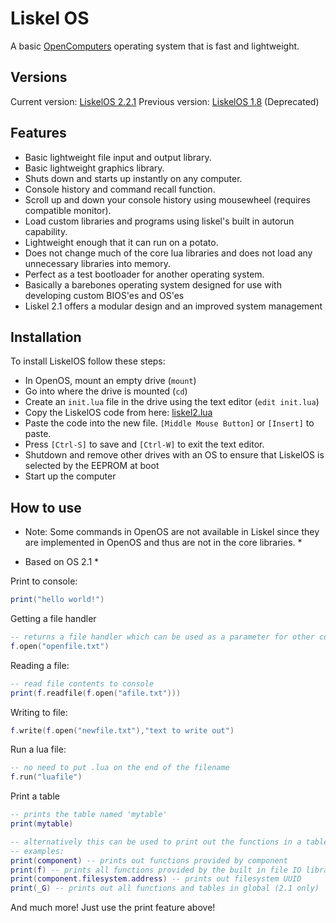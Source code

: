 # Liskel OS

A basic [OpenComputers][1] operating system that is fast and lightweight.

## Versions

Current version: [LiskelOS 2.2.1](https://github.com/cyntachs/LiskelOS/blob/master/src/liskel2.lua)
Previous version: [LiskelOS 1.8](https://github.com/cyntachs/LiskelOS/blob/master/src/liskel.lua) (Deprecated)

## Features
 * Basic lightweight file input and output library.
 * Basic lightweight graphics library.
 * Shuts down and starts up instantly on any computer.
 * Console history and command recall function.
 * Scroll up and down your console history using mousewheel (requires compatible monitor).
 * Load custom libraries and programs using liskel's built in autorun capability.
 * Lightweight enough that it can run on a potato.
 * Does not change much of the core lua libraries and does not load any unnecessary libraries into memory.
 * Perfect as a test bootloader for another operating system.
 * Basically a barebones operating system designed for use with developing custom BIOS'es and OS'es
 * Liskel 2.1 offers a modular design and an improved system management

## Installation
To install LiskelOS follow these steps:
 * In OpenOS, mount an empty drive (`mount`)
 * Go into where the drive is mounted (`cd`)
 * Create an `init.lua` file in the drive using the text editor (`edit init.lua`)
 * Copy the LiskelOS code from here: [liskel2.lua](https://github.com/cyntachs/LiskelOS/blob/master/src/liskel2.lua)
 * Paste the code into the new file. `[Middle Mouse Button]` or `[Insert]` to paste.
 * Press `[Ctrl-S]` to save and `[Ctrl-W]` to exit the text editor.
 * Shutdown and remove other drives with an OS to ensure that LiskelOS is selected by the EEPROM at boot
 * Start up the computer

## How to use
 * Note: Some commands in OpenOS are not available in Liskel since they are implemented in OpenOS and thus are not
in the core libraries. *

 * Based on OS 2.1 *

Print to console:
```lua
print("hello world!")
```

Getting a file handler
```lua
-- returns a file handler which can be used as a parameter for other commands
f.open("openfile.txt")
```

Reading a file:
```lua
-- read file contents to console
print(f.readfile(f.open("afile.txt")))
```

Writing to file:
```lua
f.write(f.open("newfile.txt"),"text to write out")
```

Run a lua file:
```lua
-- no need to put .lua on the end of the filename
f.run("luafile")
```

Print a table
```lua
-- prints the table named 'mytable'
print(mytable)

-- alternatively this can be used to print out the functions in a table like 'component'
-- examples:
print(component) -- prints out functions provided by component
print(f) -- prints all functions provided by the built in file IO library
print(component.filesystem.address) -- prints out filesystem UUID
print(_G) -- prints out all functions and tables in global (2.1 only)
````
And much more! Just use the print feature above!

[1]:https://oc.cil.li/
